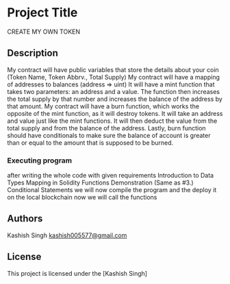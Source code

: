 # Project Title

CREATE MY OWN TOKEN

## Description

My contract will have public variables that store the details about your coin (Token Name, Token Abbrv., Total Supply)
My contract will have a mapping of addresses to balances (address => uint)
It will have a mint function that takes two parameters: an address and a value. The function then increases the total supply by that number and increases the balance of the address by that amount.
My contract will have a burn function, which works the opposite of the mint function, as it will destroy tokens. It will take an address and value just like the mint functions. It will then deduct the value from the total supply and from the balance of the address.
Lastly,  burn function should have conditionals to make sure the balance of account is greater than or equal to the amount that is supposed to be burned.

### Executing program
after writing the whole code with given requirements
Introduction to Data Types
Mapping in Solidity
Functions Demonstration
(Same as #3.)
Conditional Statements
we will now compile the program and the deploy it on the local blockchain
now we will call the functions


## Authors

Kashish Singh
kashish005577@gmail.com


## License

This project is licensed under the [Kashish Singh] 
